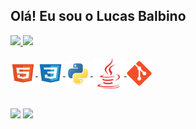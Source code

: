 ## Olá! Eu sou o Lucas Balbino

 <div>
  <a href="https://github.com/LucasBalbinoSS">
  <img height="180em" src="https://github-readme-stats.vercel.app/api?username=LucasBalbinoSS&show_icons=true&theme=tokyonight&include_all_commits=true&count_private=true"/>
  <img height="180em" src="https://github-readme-stats.vercel.app/api/top-langs/?username=LucasBalbinoSS&layout=compact&langs_count=7&theme=tokyonight"/>
  

</div>

  <div style="display: inline_block"><br>
  <img align="center" alt="Rafa-HTML" height="30" width="40" src="https://raw.githubusercontent.com/devicons/devicon/master/icons/html5/html5-original.svg">
  <img align="center" alt="Rafa-CSS" height="30" width="40" src="https://raw.githubusercontent.com/devicons/devicon/master/icons/css3/css3-original.svg">
  <img align="center" alt="Rafa-Python" height="40" width="40" src="https://raw.githubusercontent.com/devicons/devicon/master/icons/python/python-original.svg">
  <img align="center" height="50" src="https://raw.githubusercontent.com/devicons/devicon/master/icons/java/java-plain.svg">
  <img align="center" height="40" src="https://raw.githubusercontent.com/devicons/devicon/master/icons/git/git-original.svg">

  </div>
  
##
  
<div>
  <a href="https://www.instagram.com/lucas_balbs/" target="_blank"><img align="center" src="https://img.shields.io/badge/-Instagram-%23E4405F?style=for-the-badge&logo=instagram&logoColor=white" target="_blank"></a>
  <a href="https://www.linkedin.com/in/balbinosantos/" target="_blank"><img align="center" src="https://img.shields.io/badge/-LinkedIn-%230077B5?style=for-the-badge&logo=linkedin&logoColor=white" target="_blank"></a> 
</div>
